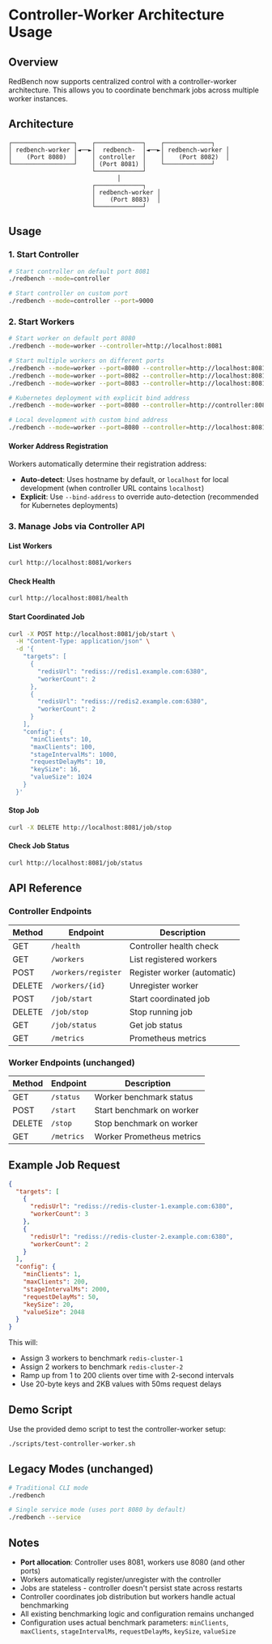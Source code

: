 # Controller-Worker Architecture Usage

## Overview

RedBench now supports centralized control with a controller-worker architecture. This allows you to coordinate benchmark jobs across multiple worker instances.

## Architecture

```
┌─────────────────┐    ┌─────────────┐    ┌─────────────┐
│ redbench-worker │◄──►│  redbench-  │◄──►│ redbench-worker │
│    (Port 8080)  │    │ controller  │    │    (Port 8082)  │
└─────────────────┘    │ (Port 8081) │    └─────────────┘
                       └─────────────┘
                              │
                       ┌─────────────┐
                       │ redbench-worker │
                       │    (Port 8083)  │
                       └─────────────┘
```

## Usage

### 1. Start Controller

```bash
# Start controller on default port 8081
./redbench --mode=controller

# Start controller on custom port
./redbench --mode=controller --port=9000
```

### 2. Start Workers

```bash
# Start worker on default port 8080
./redbench --mode=worker --controller=http://localhost:8081

# Start multiple workers on different ports
./redbench --mode=worker --port=8080 --controller=http://localhost:8081
./redbench --mode=worker --port=8082 --controller=http://localhost:8081
./redbench --mode=worker --port=8083 --controller=http://localhost:8081

# Kubernetes deployment with explicit bind address
./redbench --mode=worker --port=8080 --controller=http://controller:8081 --bind-address=$POD_IP

# Local development with custom bind address
./redbench --mode=worker --port=8080 --controller=http://localhost:8081 --bind-address=192.168.1.100
```

#### Worker Address Registration

Workers automatically determine their registration address:
- **Auto-detect**: Uses hostname by default, or `localhost` for local development (when controller URL contains `localhost`)
- **Explicit**: Use `--bind-address` to override auto-detection (recommended for Kubernetes deployments)

### 3. Manage Jobs via Controller API

#### List Workers
```bash
curl http://localhost:8081/workers
```

#### Check Health
```bash
curl http://localhost:8081/health
```

#### Start Coordinated Job
```bash
curl -X POST http://localhost:8081/job/start \
  -H "Content-Type: application/json" \
  -d '{
    "targets": [
      {
        "redisUrl": "rediss://redis1.example.com:6380",
        "workerCount": 2
      },
      {
        "redisUrl": "rediss://redis2.example.com:6380",
        "workerCount": 2
      }
    ],
    "config": {
      "minClients": 10,
      "maxClients": 100,
      "stageIntervalMs": 1000,
      "requestDelayMs": 10,
      "keySize": 16,
      "valueSize": 1024
    }
  }'
```

#### Stop Job
```bash
curl -X DELETE http://localhost:8081/job/stop
```

#### Check Job Status
```bash
curl http://localhost:8081/job/status
```

## API Reference

### Controller Endpoints

| Method | Endpoint | Description |
|--------|----------|-------------|
| GET | `/health` | Controller health check |
| GET | `/workers` | List registered workers |
| POST | `/workers/register` | Register worker (automatic) |
| DELETE | `/workers/{id}` | Unregister worker |
| POST | `/job/start` | Start coordinated job |
| DELETE | `/job/stop` | Stop running job |
| GET | `/job/status` | Get job status |
| GET | `/metrics` | Prometheus metrics |

### Worker Endpoints (unchanged)

| Method | Endpoint | Description |
|--------|----------|-------------|
| GET | `/status` | Worker benchmark status |
| POST | `/start` | Start benchmark on worker |
| DELETE | `/stop` | Stop benchmark on worker |
| GET | `/metrics` | Worker Prometheus metrics |

## Example Job Request

```json
{
  "targets": [
    {
      "redisUrl": "rediss://redis-cluster-1.example.com:6380",
      "workerCount": 3
    },
    {
      "redisUrl": "rediss://redis-cluster-2.example.com:6380",
      "workerCount": 2
    }
  ],
  "config": {
    "minClients": 1,
    "maxClients": 200,
    "stageIntervalMs": 2000,
    "requestDelayMs": 50,
    "keySize": 20,
    "valueSize": 2048
  }
}
```

This will:
- Assign 3 workers to benchmark `redis-cluster-1`
- Assign 2 workers to benchmark `redis-cluster-2`
- Ramp up from 1 to 200 clients over time with 2-second intervals
- Use 20-byte keys and 2KB values with 50ms request delays

## Demo Script

Use the provided demo script to test the controller-worker setup:

```bash
./scripts/test-controller-worker.sh
```

## Legacy Modes (unchanged)

```bash
# Traditional CLI mode
./redbench

# Single service mode (uses port 8080 by default)
./redbench --service
```

## Notes

- **Port allocation**: Controller uses 8081, workers use 8080 (and other ports)
- Workers automatically register/unregister with the controller
- Jobs are stateless - controller doesn't persist state across restarts
- Controller coordinates job distribution but workers handle actual benchmarking
- All existing benchmarking logic and configuration remains unchanged
- Configuration uses actual benchmark parameters: `minClients`, `maxClients`, `stageIntervalMs`, `requestDelayMs`, `keySize`, `valueSize`

